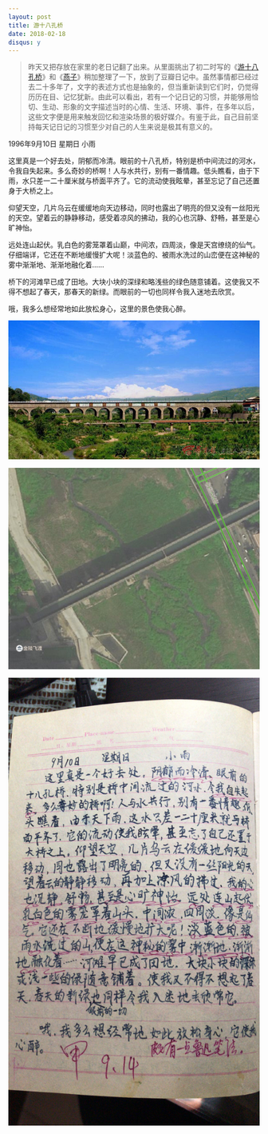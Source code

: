 ```yaml
---
layout: post
title: 游十八孔桥
date: 2018-02-18
disqus: y
---
```


> 昨天又把存放在家里的老日记翻了出来。从里面挑出了初二时写的《[游十八孔桥](https://www.douban.com/note/657674186/)》和《[燕子](https://www.douban.com/note/657730266/)》稍加整理了一下，放到了豆瓣日记中。虽然事情都已经过去二十多年了，文字的表述方式也是抽象的，但当重新读到它们时，仍觉得历历在目、记忆犹新。由此可以看出，若有一个记日记的习惯，并能够用恰切、生动、形象的文字描述当时的心情、生活、环境、事件，在多年以后，这些文字便是用来触发回忆和渲染场景的极好媒介。有鉴于此，自己目前坚持每天记日记的习惯至少对自己的人生来说是极其有意义的。

1996年9月10日 星期日 小雨

这里真是一个好去处，阴郁而冷清。眼前的十八孔桥，特别是桥中间流过的河水，令我自失起来。多么奇妙的桥啊！人与水共行，别有一番情趣。低头瞧看，由于下雨，水只差一二十厘米就与桥面平齐了。它的流动使我眩晕，甚至忘记了自己还置身于大桥之上。

仰望天空，几片乌云在缓缓地向天边移动，同时也露出了明亮的但又没有一丝阳光的天空。望着云的静静移动，感受着凉风的拂动，我的心也沉静、舒畅，甚至是心旷神怡。

远处连山起伏。乳白色的雾笼罩着山巅，中间浓，四周淡，像是天宫缭绕的仙气。仔细端详，它还在不断地缓慢扩大呢！淡蓝色的、被雨水洗过的山峦便在这神秘的雾中渐渐地、渐渐地融化着……

桥下的河滩早已成了田地。大块小块的深绿和略浅些的绿色随意铺着。这使我又不得不想起了春天，那春天的新绿。而眼前的一切也同样令我入迷地去欣赏。

哦，我多么想经常地如此放松身心，这里的景色使我心醉。

![](/figures/p48617952.jpg)

![](/figures/p48617953.jpg)

![](/figures/p48876402.jpg)
